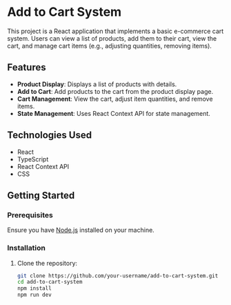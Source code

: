 # Add to Cart System

This project is a React application that implements a basic e-commerce cart system. Users can view a list of products, add them to their cart, view the cart, and manage cart items (e.g., adjusting quantities, removing items).

## Features

- **Product Display**: Displays a list of products with details.
- **Add to Cart**: Add products to the cart from the product display page.
- **Cart Management**: View the cart, adjust item quantities, and remove items.
- **State Management**: Uses React Context API for state management.

## Technologies Used

- React
- TypeScript
- React Context API
- CSS

## Getting Started

### Prerequisites

Ensure you have [Node.js](https://nodejs.org/) installed on your machine.

### Installation

1. Clone the repository:

   ```bash
   git clone https://github.com/your-username/add-to-cart-system.git
   cd add-to-cart-system
   npm install
   npm run dev
